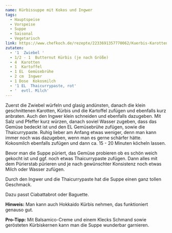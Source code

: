 ```yaml
---
name: Kürbissuppe mit Kokos und Ingwer
tags:
  - Hauptspeise
  - Vorspeise
  - Suppe
  - Saisonal
  - Vegetarisch
link: https://www.chefkoch.de/rezepte/2233691357770062/Kuerbis-Karotten-Kokos-Ingwer-Suppe.html
zutaten:
  - '1  Zwiebel '
  - 1/2 - 1  Butternut Kürbis (je nach Größe)
  - 4  Karotten
  - 1  Kartoffel
  - 1 EL  Gemüsebrühe
  - 2 cm  Ingwer
  - 1 Dose  Kokosmilch
  - '1 EL  Thaicurrypaste, rot'
  - '  evtl. Milch'
---
```

Zuerst die Zwiebel würfeln und glasig andünsten, danach die klein geschnittenen Karotten, Kürbis und die Kartoffel zufügen und ebenfalls kurz anbraten. Auch den Ingwer klein schneiden und ebenfalls dazugeben. Mit Salz und Pfeffer kurz würzen, danach soviel Wasser zugeben, dass das Gemüse bedeckt ist und den EL Gemüsebrühe zufügen, sowie die Thaicurrypaste. Ruhig lieber am Anfang etwas weniger, denn man kann immer noch was dazugeben, wenn man es gerne schärfer hätte. Kokosmilch ebenfalls zufügen und dann ca. 15 - 20 Minuten köcheln lassen.

Bevor man die Suppe püriert, das Gemüse probieren ob es schön weich gekocht ist und ggf. noch etwas Thaicurrypaste zufügen. Dann alles mit dem Pürierstab pürieren und je nach gewünschter Konsistenz noch etwas Milch oder Wasser zufügen.

Durch den Ingwer und die Thaicurrypaste hat die Suppe einen ganz tollen Geschmack.

Dazu passt Ciabattabrot oder Baguette. 

**Hinweis:**  Man kann auch Hokkaido Kürbis nehmen, das funktioniert genauso gut. 

**Pro-Tipp:** Mit Balsamico-Creme und einem Klecks Schmand sowie gerösteten Kürbiskernen kann man die Suppe wunderbar garnieren. 
